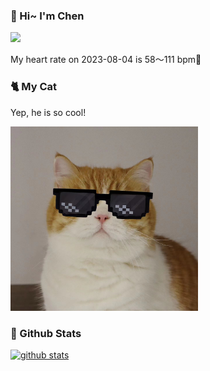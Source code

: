 ### 👋 Hi~ I'm Chen 

![](https://komarev.com/ghpvc/?username=z1cheng&style=flat)

My heart rate on 2023-08-04 is 58～111 bpm💖

### 🐈 My Cat
Yep, he is so cool!

<img src="/images/mycat.jpg" width="300px" />

### 🧐 Github Stats
[![github stats](https://github-readme-stats.vercel.app/api?username=z1cheng&show_icons=true&theme=default)](https://github.com/anuraghazra/github-readme-stats)

